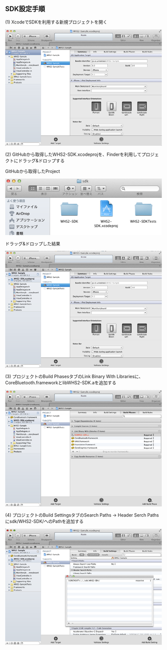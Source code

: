 SDK設定手順
-------------------------


(1) XcodeでSDKを利用する新規プロジェクトを開く

![1-1](img/1_1.png)

(2) GitHubから取得したWHS2-SDK.xcodeprojを、Finderを利用してプロジェクトにドラッグ&ドロップする

GitHubから取得したProject

![1-2](img/1-2.png)

ドラッグ&ドロップした結果

![1-3](img/1-3.png)

(3) プロジェクトのBuild PhasesタブのLink Binary With Librariesに、CoreBluetooth.frameworkとlibWHS2-SDK.aを追加する

![1-4](img/1-4.png)

(4) プロジェクトのBuild SettingsタブのSearch Paths -> Header Serch Pathsにsdk/WHS2-SDK/へのPathを追加する

![1-5](img/1-5.png)
